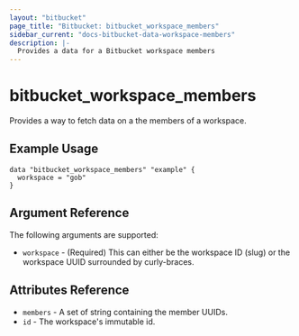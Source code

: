 ```yaml
---
layout: "bitbucket"
page_title: "Bitbucket: bitbucket_workspace_members"
sidebar_current: "docs-bitbucket-data-workspace-members"
description: |-
  Provides a data for a Bitbucket workspace members
---
```


# bitbucket\_workspace\_members

Provides a way to fetch data on a the members of a workspace.

## Example Usage

```hcl
data "bitbucket_workspace_members" "example" {
  workspace = "gob"
}
```

## Argument Reference

The following arguments are supported:

* `workspace` - (Required) This can either be the workspace ID (slug) or the workspace UUID surrounded by curly-braces.

## Attributes Reference

* `members` - A set of string containing the member UUIDs.
* `id` - The workspace's immutable id.

